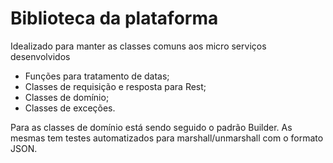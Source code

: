 # Biblioteca da plataforma

Idealizado para manter as classes comuns aos micro serviços desenvolvidos

* Funções para tratamento de datas;
* Classes de requisição e resposta para Rest;
* Classes de domínio;
* Classes de exceções.

Para as classes de domínio está sendo seguido o padrão Builder.
As mesmas tem testes automatizados para marshall/unmarshall com o formato JSON.


